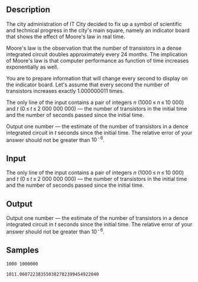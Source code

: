 ## Description

<div><p>The city administration of IT City decided to fix up a symbol of scientific and technical progress in the city's main square, namely an indicator board that shows the effect of Moore's law in real time.</p><p>Moore's law is the observation that the number of transistors in a dense integrated circuit doubles approximately every <span class="tex-span">24</span> months. The implication of Moore's law is that computer performance as function of time increases exponentially as well.</p><p>You are to prepare information that will change every second to display on the indicator board. Let's assume that every second the number of transistors increases exactly <span class="tex-span">1.000000011</span> times.</p></div><div class="input-specification"><p>The only line of the input contains a pair of integers <span class="tex-span"><i>n</i></span> (<span class="tex-span">1000 ≤ <i>n</i> ≤ 10&nbsp;000</span>) and <span class="tex-span"><i>t</i></span> (<span class="tex-span">0 ≤ <i>t</i> ≤ 2&nbsp;000&nbsp;000&nbsp;000</span>)&nbsp;— the number of transistors in the initial time and the number of seconds passed since the initial time.</p></div><div class="output-specification"><p>Output one number — the estimate of the number of transistors in a dence integrated circuit in <span class="tex-span"><i>t</i></span> seconds since the initial time. The relative error of your answer should not be greater than <span class="tex-span">10<sup class="upper-index"> - 6</sup></span>.</p></div>

## Input

<p>The only line of the input contains a pair of integers <span class="tex-span"><i>n</i></span> (<span class="tex-span">1000 ≤ <i>n</i> ≤ 10&nbsp;000</span>) and <span class="tex-span"><i>t</i></span> (<span class="tex-span">0 ≤ <i>t</i> ≤ 2&nbsp;000&nbsp;000&nbsp;000</span>)&nbsp;— the number of transistors in the initial time and the number of seconds passed since the initial time.</p>

## Output

<p>Output one number — the estimate of the number of transistors in a dence integrated circuit in <span class="tex-span"><i>t</i></span> seconds since the initial time. The relative error of your answer should not be greater than <span class="tex-span">10<sup class="upper-index"> - 6</sup></span>.</p>

## Samples

```input1
1000 1000000

```

```output1
1011.060722383550382782399454922040

```



